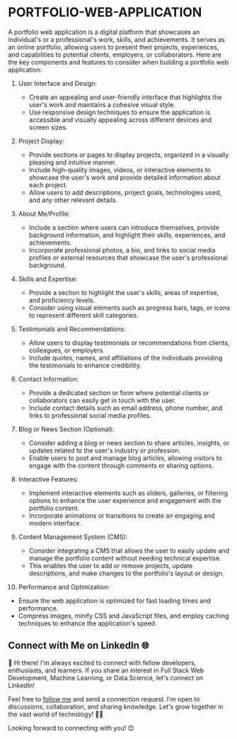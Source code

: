 # PORTFOLIO-WEB-APPLICATION

A portfolio web application is a digital platform that showcases an individual's or a professional's work, skills, and achievements. It serves as an online portfolio, allowing users to present their projects, experiences, and capabilities to potential clients, employers, or collaborators. Here are the key components and features to consider when building a portfolio web application:

1. User Interface and Design:
   - Create an appealing and user-friendly interface that highlights the user's work and maintains a cohesive visual style.
   - Use responsive design techniques to ensure the application is accessible and visually appealing across different devices and screen sizes.

2. Project Display:
   - Provide sections or pages to display projects, organized in a visually pleasing and intuitive manner.
   - Include high-quality images, videos, or interactive elements to showcase the user's work and provide detailed information about each project.
   - Allow users to add descriptions, project goals, technologies used, and any other relevant details.

3. About Me/Profile:
   - Include a section where users can introduce themselves, provide background information, and highlight their skills, experiences, and achievements.
   - Incorporate professional photos, a bio, and links to social media profiles or external resources that showcase the user's professional background.

4. Skills and Expertise:
   - Provide a section to highlight the user's skills, areas of expertise, and proficiency levels.
   - Consider using visual elements such as progress bars, tags, or icons to represent different skill categories.

5. Testimonials and Recommendations:
   - Allow users to display testimonials or recommendations from clients, colleagues, or employers.
   - Include quotes, names, and affiliations of the individuals providing the testimonials to enhance credibility.

6. Contact Information:
   - Provide a dedicated section or form where potential clients or collaborators can easily get in touch with the user.
   - Include contact details such as email address, phone number, and links to professional social media profiles.

7. Blog or News Section (Optional):
   - Consider adding a blog or news section to share articles, insights, or updates related to the user's industry or profession.
   - Enable users to post and manage blog articles, allowing visitors to engage with the content through comments or sharing options.

8. Interactive Features:
   - Implement interactive elements such as sliders, galleries, or filtering options to enhance the user experience and engagement with the portfolio content.
   - Incorporate animations or transitions to create an engaging and modern interface.

9. Content Management System (CMS):
   - Consider integrating a CMS that allows the user to easily update and manage the portfolio content without needing technical expertise.
   - This enables the user to add or remove projects, update descriptions, and make changes to the portfolio's layout or design.

10. Performance and Optimization:
   - Ensure the web application is optimized for fast loading times and performance.
   - Compress images, minify CSS and JavaScript files, and employ caching techniques to enhance the application's speed.



## Connect with Me on LinkedIn 🌐

👋 Hi there! I'm always excited to connect with fellow developers, enthusiasts, and learners. If you share an interest in Full Stack Web Development, Machine Learning, or Data Science, let's connect on LinkedIn!

Feel free to [follow me](https://www.linkedin.com/in/suresh-kumar-k-398439237/) and send a connection request. I'm open to discussions, collaboration, and sharing knowledge. Let's grow together in the vast world of technology! 🚀✨

Looking forward to connecting with you! 😊

